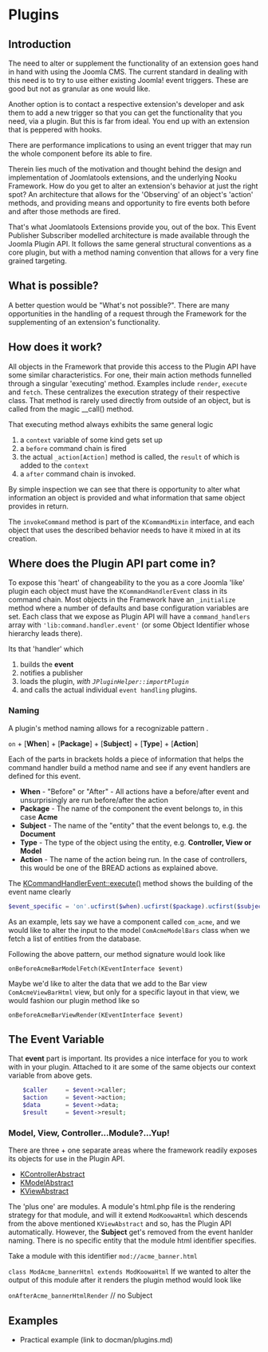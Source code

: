 # Plugins

## Introduction
<!-- THIS SEEMS LIKE MORE OF A BLOG POST TO ME-->
The need to alter or supplement the functionality of an extension goes hand in hand with using the Joomla CMS. The current standard
in dealing with this need is to try to use either existing Joomla! event triggers. These are good but not as granular as one would like.

Another option is to contact a respective extension's developer and ask them to add a new trigger so that you can get the functionality that you need, via a plugin. But this is
far from ideal. You end up with an extension that is peppered with hooks.

There are performance implications to using an event trigger that may run the whole component before its able to fire.

Therein lies much of the motivation and thought behind the design and implementation of Joomlatools extensions, and the underlying Nooku Framework.
How do you get to alter an extension's behavior at just the right spot? An architecture that allows for the 'Observing' of an object's
'action' methods, and providing means and opportunity to fire events both before and after those methods are fired.

That's what Joomlatools Extensions provide you, out of the box. This Event Publisher Subscriber modelled architecture is made available
through the Joomla Plugin API. It follows the same general structural conventions as a core plugin, but with a method naming convention
 that allows for a very fine grained targeting.

<!-- THIS SEEMS LIKE MORE OF A BLOG POST TO ME-->

## What is possible?

A better question would be "What's not possible?". There are many opportunities in the handling of a request through the Framework for the
supplementing of an extension's functionality.

## How does it work?

All objects in the Framework that provide this access to the Plugin API have some similar characteristics. For one, their main
action methods funnelled through a singular 'executing' method. Examples include `render`, `execute` and `fetch`.  These
centralizes the execution strategy of their respective class. That method is rarely used directly from outside of an object,
but is called from the magic \_\_call() method.

That executing method always exhibits the same general logic

1. a `context` variable of some kind gets set up
2. a `before` command chain is fired
3. the actual `_action[Action]` method is called, the `result` of which is added to the `context`
4. a `after` command chain is invoked.

By simple inspection we can see that there is opportunity to alter what information an object is provided and what information
that same object provides in return.

<!-- KControllerAbstract::execute() or KViewAbstract::render() -->

The `invokeCommand` method is part of the `KCommandMixin` interface, and each object that uses the described behavior needs to
have it mixed in at its creation.

## Where does the Plugin API part come in?

To expose this 'heart' of changeability to the you as a core Joomla 'like' plugin each object must have the `KCommandHandlerEvent` class
in its command chain. Most objects in the Framework have an `_initialize` method where a number of defaults and base configuration variables
are set. Each class that we expose as Plugin API will have a `command_handlers` array with `'lib:command.handler.event'` (or some Object Identifier whose hierarchy
leads there).

Its that 'handler' which

1. builds the **event**
2. notifies a publisher
3. loads the plugin, _with `JPluginHelper::importPlugin`_
4. and calls the actual individual `event handling` plugins.

<!-- DIAGRAM HERE -->

### Naming

A plugin's method naming allows for a recognizable pattern .

`on` + [**When**] + [**Package**] + [**Subject**] + [**Type**] + [**Action**]

Each of the parts in brackets holds a piece of information that helps the command handler build a method name and see if any
 event handlers are defined for this event.

* **When** - "Before" or "After" - All actions have a before/after event and unsurprisingly are run before/after the action
* **Package**  - The name of the component the event belongs to, in this case **Acme**
* **Subject** - The name of the "entity" that the event belongs to, e.g. the **Document**
* **Type** - The type of the object using the entity, e.g. **Controller, View or Model**
* **Action** - The name of the action being run. In the case of controllers, this would be one of the BREAD actions as explained above.

The [KCommandHandlerEvent::execute()](https://github.com/nooku/nooku-framework/blob/master/code/libraries/koowa/libraries/command/handler/event.php#L12) method
shows the building of the event name clearly

```php
$event_specific = 'on'.ucfirst($when).ucfirst($package).ucfirst($subject).ucfirst($type).$name;
```

As an example, lets say we have a component called `com_acme`, and we would like to alter the input to the model `ComAcmeModelBars`
class when we fetch a list of entities from the database.

Following the above pattern, our method signature would look like

   `onBeforeAcmeBarModelFetch(KEventInterface $event)`

Maybe we'd like to alter the data that we add to the Bar view `ComAcmeViewBarHtml` view, but only for a specific layout in that view, we would fashion our plugin method like so

  `onBeforeAcmeBarViewRender(KEventInterface $event)`

## The Event Variable

That **event** part is important. Its provides a nice interface for you to work with in your plugin. Attached to it are
some of the same objects our context variable from above gets.

```php
    $caller		= $event->caller;
    $action 	= $event->action;
    $data 		= $event->data;
    $result 	= $event->result;
```

### Model, View, Controller...Module?...Yup!

There are three + one separate areas where the framework readily exposes its objects for use in the Plugin API.

* [KControllerAbstract](https://github.com/nooku/nooku-framework/blob/master/code/libraries/koowa/libraries/controller/abstract.php#L125)
* [KModelAbstract](https://github.com/nooku/nooku-framework/blob/master/code/libraries/koowa/libraries/model/abstract.php#L125)
* [KViewAbstract](https://github.com/nooku/nooku-framework/blob/master/code/libraries/koowa/libraries/view/abstract.php#L125)

The 'plus one' are modules. A module's html.php file is the rendering strategy for that module, and will it extend `ModKoowaHtml`
which descends from the above mentioned `KViewAbstract` and so, has the Plugin API automatically.
However, the **Subject** get's removed from the event hanlder naming. There is no specific entity that the module html identifier specifies.


Take a module with this identifier `mod://acme_banner.html`

`class ModAcme_bannerHtml extends ModKoowaHtml`
If we wanted to alter the output of this module after it renders the plugin method would look like

`onAfterAcme_bannerHtmlRender` // no Subject

## Examples

* Practical example (link to docman/plugins.md)

